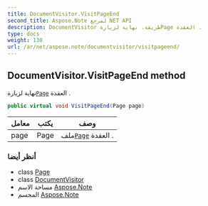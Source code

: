 ```yaml
---
title: DocumentVisitor.VisitPageEnd
second_title: Aspose.Note لمرجع NET API
description: DocumentVisitor طريقة. نهاية لزيارةPage العقدة .
type: docs
weight: 130
url: /ar/net/aspose.note/documentvisitor/visitpageend/
---
```

## DocumentVisitor.VisitPageEnd method

نهاية لزيارة[`Page`](../../page/) العقدة .

```csharp
public virtual void VisitPageEnd(Page page)
```

| معامل | يكتب | وصف |
| --- | --- | --- |
| page | Page | ملف[`Page`](../../page/) العقدة . |

### أنظر أيضا

* class [Page](../../page/)
* class [DocumentVisitor](../)
* مساحة الاسم [Aspose.Note](../../documentvisitor/)
* المجسم [Aspose.Note](../../../)


